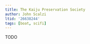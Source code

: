 ```yaml
---
title: The Kaiju Preservation Society
author: John Scalzi
ltid: '26638244'
tags: [boat, scifi]
---
```


TODO
